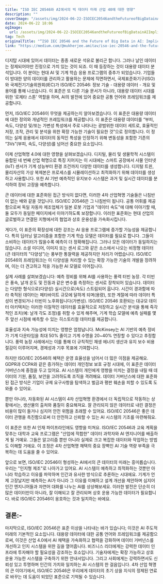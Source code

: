 ```yaml
---
title: "ISO IEC 20546와 AI에서의 빅 데이터 미래 산업 40에 대한 영향"
description: ""
coverImage: "/assets/img/2024-06-22-ISOIEC20546andtheFutureofBigDatainAIImplicationsforIndustry40_0.png"
date: 2024-06-22 18:06
ogImage: 
  url: /assets/img/2024-06-22-ISOIEC20546andtheFutureofBigDatainAIImplicationsforIndustry40_0.png
tag: Tech
originalTitle: "“ISO IEC 20546 and the Future of Big Data in AI: Implications for Industry 4.0”"
link: "https://medium.com/@mukherjee.amitav/iso-iec-20546-and-the-future-of-big-data-in-ai-implications-for-industry-4-0-0f2fa94c5faf"
---
```



디지턉 시대에 있어서 데이터는 종종 새로운 석유로 불리곤 합니다. 그러나 날인 데이터는 정제되어야만 진정으로 가치 있는 것이 되죠. 이 때 등장하는 것이 대용량 데이터 분석입니다. 이 분야는 현대 AI 및 기계 학습 응용 프로그램의 중추가 되었습니다. 기업들이 방대한 양의 데이터를 관리하고 활용하는 문제에 직면하면서, 국제표준화기구(ISO)와 국제전기기술위원회(IEC)가 ISO/IEC 20546: 정보 기술 - 대용량 데이터 - 개요 및 용어를 통해 나섰습니다. 이 표준은 또 다른 기술 문서가 아니라, 대용량 데이터 시대를 위한 ‘로제타 스톤’ 역할을 하며, AI의 발전에 있어 중요한 공통 언어와 프레임워크를 제공합니다.

먼저, ISO/IEC 20546이 무엇을 제공하는지 알아보겠습니다. 이 표준은 대용량 데이터에 대한 정의와 개념적인 프레임워크를 제공합니다. 이 표준은 대용량 데이터를 “부피, 속도, 다양성 및/또는 가변성 특성에서 주로 나타나는 광범위한 데이터 세트로, 효율적인 저장, 조작, 관리 및 분석을 위한 확장 가능한 기술이 필요한 것”으로 정의합니다. 이 정의는 실제 응용에서 데이터의 동적인 특성을 인정하기 위해 변동성을 포함한 기존의 “3Vs”(부피, 속도, 다양성)를 넘어선 중요한 요소입니다.

이제 산업혁명 4.0에 대한 영향을 살펴보겠습니다. 디지털, 물리 및 생물학적 시스템이 융합된 네 번째 산업 혁명으로 특징 지어지는 이 시대에는 스마트 공장에서 사물 인터넷(IoT) 센서가 기계 성능부터 환경 조건까지 다양한 데이터를 생성합니다. 디지털 트윈, 물리자산의 가상 복제본은 프로세스를 시뮬레이션하고 최적화하기 위해 데이터를 생성하고 사용합니다. 또한 AI 기반 예측적인 유지보수 시스템은 과거 및 실시간 데이터를 분석하여 장비 고장을 예측합니다.

<div class="content-ad"></div>

큰 데이터에 대한 표준화된 접근 방식이 없다면, 이러한 4차 산업혁명 기술들은 나침반이 없는 배와 같을 것입니다. ISO/IEC 20546은 그 나침반이 됩니다. 공통 어휘를 제공함으로써 독일 자동차 제조업체가 일본 로봇 기업과 "데이터 속도"에 대해 이야기할 때, 둘 모두가 동일한 페이지에서 이야기하도록 보장합니다. 이러한 표준화는 현대 산업의 글로벌하고 연결된 지형에서의 협업과 상호 운용성을 가속화시킵니다.

게다가, 이 표준의 확장성에 대한 강조는 AI 응용 프로그램에 증가할 가능성을 제공합니다. 특히 딥러닝 알고리즘을 포함한 기계 학습 모델은 데이터를 필요로 합니다. 그들이 소비하는 데이터가 많을수록 예측이 더 정확해집니다. 그러나 모든 데이터가 동일하지는 않습니다. 소셜 미디어, 이미지 또는 센서 로그와 같은 소스에서 나오는 비정형 데이터(큰 데이터의 "다양성")는 풍부한 통찰력을 제공하지만 처리가 어렵습니다. ISO/IEC 20546의 프레임워크는 이 다양성을 처리할 수 있는 확장 가능한 기술의 개발을 장려하며, 이는 더 견고하고 적응 가능한 AI 모델로 이어집니다.

실제 사례를 살펴보겠습니다: 예측 정비를 위해 AI를 사용하는 풍력 터빈 농장. 각 터빈은 풍속, 날개 온도 및 진동과 같은 변수를 측정하는 센서로 장착되어 있습니다. 데이터는 다양한 형식으로(다양성) 실시간으로(속도) 스트림되어 옵니다. 시간이 경과함에 따라 축적된 데이터는 페타바이트 규모에 달하게 되며(용량), 또한 계절에 따라 데이터 특성이 변경되거나 터빈이 노후화됩니다(가변성). ISO/IEC 20546 호환되는 대규모 데이터 아키텍처는 이러한 이질적인 데이터를 효율적으로 저장하고 실시간 분석을 통해 즉각적인 조치(예: 날개 각도 조정)를 취할 수 있게 해주며, 기계 학습 모델에 예측 실패를 몇 주 앞선 시점에 예측할 수 있는 히스토리컬 데이터를 제공합니다. 

효율성과 지속 가능성에 미치는 영향은 엄청납니다. McKinsey는 AI 기반의 예측 정비가 기계 다운타임을 최대 50% 줄이고 기계 수명을 20~40% 연장할 수 있다고 추정합니다. 풍력 농장 사례에서는 이를 통해 더 규칙적인 재생 에너지 생산과 유지 보수 비용 절감이 이루어지며, 경제성과 기후 목표에 기여합니다.

<div class="content-ad"></div>

하지만 ISO/IEC 20546의 혜택은 운영 효율성을 넘어서 더 많은 이점을 제공해요. GDPR과 CCPA와 같은 증가하는 데이터 개인정보 보호 규정 시대에, 이 표준은 데이터 거버넌스에 중점을 두고 있어요. AI 시스템이 개인에게 영향을 미치는 결정을 내릴 때 데이터의 기원, 품질, 보안을 고려하도록 조직을 격려해요. 데이터 거버넌스에 대한 표준화된 접근 방식은 기업이 규제 요구사항을 탐색하고 벌금과 평판 훼손을 피할 수 있도록 도와줄 수 있어요.

뿐만 아니라, 자동화된 AI 시스템이 4차 산업혁명 환경에서 더 독립적으로 작동하는 상황에서는, 생산물의 출처와 품질이 중요해져요. 잘 관리되지 않은 데이터로 내린 결정은 비용이 많이 들거나 심지어 안전 위험을 초래할 수 있어요. ISO/IEC 20546은 좋은 데이터 관행을 촉진함으로써 더 안전하고 신뢰할 수 있는 AI 시스템의 기초를 마련해줘요.

이 표준은 또한 AI 인재 파이프라인에도 영향을 미쳐요. ISO/IEC 20546과 교육 계획을 맞추는 대학과 교육 프로그램은 "산업에 적합한" 데이터 과학자와 AI 엔지니어를 배출하게 될 거예요. 그들은 알고리즘 뿐만 아니라 실제로 크고 복잡한 데이터와 작업하는 방법도 이해할 거에요. 이 조정은 4차 산업혁명 채택의 중요 장벽인 AI 기술 역량 부족을 극복하는 데 도움을 줄 수 있어요.

앞으로 보면, ISO/IEC 20546이 형성하는 AI에서의 큰 데이터의 미래는 흥미롭습니다. 우리는 "인지형 제조"로 나아가고 있어요. AI 시스템이 예측하고 최적화하는 것뿐만 아니라 학습하고 이유를 파악하며 인간과 유사한 방식으로 추론하는 시대에요. 기계가 언제 고장날지만 예측하는 AI가 아니라 그 이유를 이해하고 설계 개선을 제안하며 심지어 인간 엔지니어들과 자연어 대화를 나누는 AI를 상상해보세요. 이러한 발전은 단순히 더 많은 데이터만이 아니라, 잘 이해되고 잘 관리되며 상호 운용 가능한 데이터가 필요합니다. 바로 ISO/IEC 20546이 옹호하는 것과 일치하는 바에요.

<div class="content-ad"></div>

## 결론:-

마지막으로, ISO/IEC 20546은 표준 이상을 나타내는 바가 있습니다; 이것은 AI 주도적 미래의 기본적인 요소입니다. 대용량 데이터에 대한 공통 언어와 프레임워크를 제공함으로써, 이것은 산업 4.0에서 AI 채택을 가속화하고 협력을 강화하며 데이터 거버넌스를 개선하고 인지 시스템을 위한 길을 열어줍니다. 비즈니스 리더에게는 강력한 데이터 인프라에 투자해야 할 필요성을 강조하는 호소입니다. 기술자에게는 확장 가능하고 상호 운용 가능한 시스템을 구축하기 위한 안내서입니다. 그리고 사회에게는 강력하면서도 신뢰성 있고 투명하며 인간의 가치와 일치하는 AI 시스템의 한 걸음입니다. 4차 산업 혁명의 큰 이야기에서, ISO/IEC 20546은 우리에게 데이터의 초기 상을 지식의 정제된 연료로 바꾸는 데 도움이 되었던 표준으로 기억될 수 있습니다.